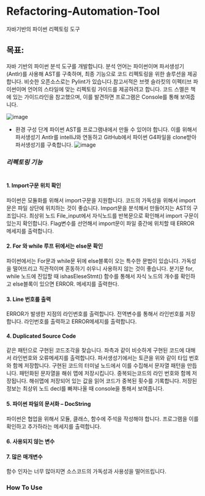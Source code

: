 # Refactoring-Automation-Tool
자바기반의 파이썬 리펙토링 도구                                


## 목표: <br/>
자바 기반의 파이썬 분석 도구를 개발합니다. 
분석 언어는 파이썬이며 파서생성기(Antlr)를 사용해 AST를 구축하며, 최종 기능으로 코드 리펙토링을 위한 솔루션을 제공합니다. 
비슷한 오픈소스로는 Pylint가 있습니다.참고서적은 브렛 슬라킷의 이펙티브 파이썬이며 언어의 스타일에 맞는 리펙토링 가이드를 제공하려고 합니다. 
코드 스멜은 책에 있는 가이드라인을 참고했으며, 이를 발견하면 프로그램은 Console를 통해 보여줍니다.

![image](https://user-images.githubusercontent.com/45285053/72316865-d4d94280-36da-11ea-9c4b-aef50e7fd1a2.png)

-	환경 구성 단계
파이썬 AST를 프로그램내에서 만들 수 있어야 합니다. 이를 위해서 파서생성기 Antlr를 intelliJ와 연동하고 GitHub에서 
파이썬 G4파일을 clone받아 파서생성기를 구축합니다. 
![image](https://user-images.githubusercontent.com/45285053/72316868-d7d43300-36da-11ea-8c6e-67c43c34d375.png)

### *리펙토링 기능*<br/><br/>

#### 1. Import구문 위치 확인<br/>
파이썬은 모듈화를 위해서 import구문을 지원합니다. 코드의 가독성을 위해서 import문은 파일 상단에 위치하는 것이 좋습니다. Import문을 분석해서 만들어지는 AST의 구조입니다. 최상위 노드 File_input에서 자식노드를 반복문으로 확인해서 import 구문이 있는지 확인합니다. Flag변수를 선언해서 import문이 파일 중간에 위치할 때 ERROR메세지를 출력합니다. 

#### 2. For 와 while 루프 뒤에서는 else문 확인<br/>
파이썬에서는 For문과 while문 뒤에 else블록이 오는 특수한 문법이 있습니다. 가독성을 떨어뜨리고 직관적이며 혼동하기 쉬우니 사용하지 않는 것이 좋습니다.
분기문 for, while 노드에 진입할 때 ishasEleseStmt() 함수를 통해서 자식 노드의 개수를 확인하고 else블록이 있으면 ERROR. 메세지를 출력한다. 

#### 3. Line 번호를 출력<br/>
ERROR가 발생한 지점의 라인번호를 출력합니다. 전역변수를 통해서 라인번호를 저장합니다.
라인번호를 출력하고 ERROR메세지를 출력합니다.
  
#### 4. Duplicated Source Code<br/>
같은 패턴으로 구현된 코드조각을 찾습니다. 좌측과 같이 비슷하게 구현된 코드에 대해서 라인번호와 오류메세지를 출력합니다. 
파서생성기에서는 토큰을 위와 같이 타입 번호와 함께 저장합니다. 구현된 코드의 터미널 노드에서 이를 수집해서 문자열 패턴을 만듭니다. 패턴화된 문자열을 해쉬 맵에 저장시킵니다. 중복되는코드의 라인 번호와 함께 저장됩니다.
해쉬맵에 저장되어 있는 값을 읽어 코드가 중복된 횟수를 기록합니다.
저장된 정보는 최상위 노드 decl를 빠져나올 때 console을 통해서 보여줍니다.

#### 5. 파이썬 파일의 문서화 – DocString
파이썬은 협업을 위해서 모듈, 클래스, 함수에 주석을 작성해야 합니다. 프로그램을 이를 확인하고 추가하라는 메세지를 출력합니다. 

#### 6. 사용되지 않는 변수

#### 7. 많은 매개변수 
함수 인자는 너무 많아지면 소스코드의 가독성과 사용성을 떨어뜨립니다. 


### How To Use
